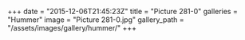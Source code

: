 +++
date = "2015-12-06T21:45:23Z"
title = "Picture 281-0"
galleries = "Hummer"
image = "Picture 281-0.jpg"
gallery_path = "/assets/images/gallery/hummer/"
+++
